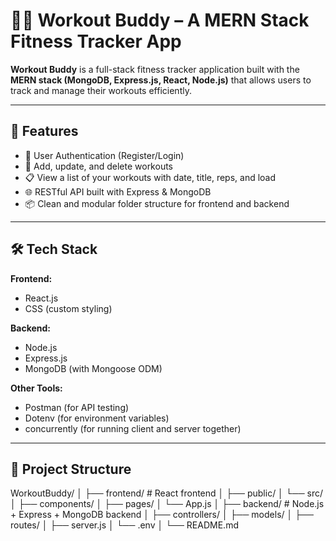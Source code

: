 # 🏋️‍♀️ Workout Buddy – A MERN Stack Fitness Tracker App

**Workout Buddy** is a full-stack fitness tracker application built with the **MERN stack (MongoDB, Express.js, React, Node.js)** that allows users to track and manage their workouts efficiently.

---

## 🚀 Features

- 🔐 User Authentication (Register/Login)
- 📝 Add, update, and delete workouts
- 📋 View a list of your workouts with date, title, reps, and load
- 🌐 RESTful API built with Express & MongoDB
- 📦 Clean and modular folder structure for frontend and backend

---

## 🛠️ Tech Stack

**Frontend:**
- React.js
- CSS (custom styling)

**Backend:**
- Node.js
- Express.js
- MongoDB (with Mongoose ODM)

**Other Tools:**
- Postman (for API testing)
- Dotenv (for environment variables)
- concurrently (for running client and server together)

---

## 📂 Project Structure
WorkoutBuddy/
│
├── frontend/ # React frontend
│ ├── public/
│ └── src/
│ ├── components/
│ ├── pages/
│ └── App.js
│
├── backend/ # Node.js + Express + MongoDB backend
│ ├── controllers/
│ ├── models/
│ ├── routes/
│ ├── server.js
│ └── .env
│
└── README.md

